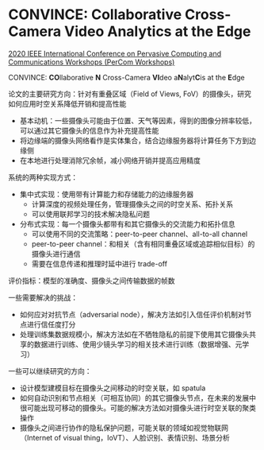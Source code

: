 # CONVINCE: Collaborative Cross-Camera Video Analytics at the Edge

[2020 IEEE International Conference on Pervasive Computing and Communications Workshops (PerCom Workshops)](https://ieeexplore.ieee.org/document/9156251)

CONVINCE: **CO**llaborative **N** Cross-Camera **VI**deo a**N**alyt**C**is at the **E**dge

论文的主要研究方向：针对有重叠区域（Field of Views, FoV）的摄像头，研究如何应用时空关系降低开销和提高性能

- 基本动机：一些摄像头可能由于位置、天气等因素，得到的图像分辨率较低，可以通过其它摄像头的信息作为补充提高性能
- 将边缘端的摄像头网络看作是实体集合，结合边缘服务器将计算任务下方到边缘侧
- 在本地进行处理消除冗余帧，减小网络开销并提高应用精度

系统的两种实现方式：

- 集中式实现：使用带有计算能力和存储能力的边缘服务器
  - 计算深度的视频处理任务，管理摄像头之间的时空关系、拓扑关系
  - 可以使用联邦学习的技术解决隐私问题
- 分布式实现：每一个摄像头都带有和其它摄像头的交流能力和拓扑信息
  - 可以使用不同的交流策略：peer-to-peer channel、all-to-all channel
  - peer-to-peer channel：和相关（含有相同重叠区域或追踪相似目标）的摄像头进行通信
  - 需要在信息传递和推理时延中进行 trade-off

评价指标：模型的准确度、摄像头之间传输数据的帧数

一些需要解决的挑战：

- 如何应对对抗节点（adversarial node），解决方法如引入信任评价机制对节点进行信任度打分
- 处理训练集数据规模小，解决方法如在不牺牲隐私的前提下使用其它摄像头共享的数据进行训练、使用少镜头学习的相关技术进行训练（数据增强、元学习）

一些可以继续研究的方向：

- 设计模型建模目标在摄像头之间移动的时空关联，如 spatula
- 如何自动识别和节点相关（可相互协同）的其它摄像头节点，在未来的发展中很可能出现可移动的摄像头。可能的解决方法如对摄像头进行时空关联的聚类操作
- 摄像头之间进行协作的隐私保护问题，可能关联的领域如视觉物联网（Internet of visual thing，IoVT）、人脸识别、表情识别、场景分析

